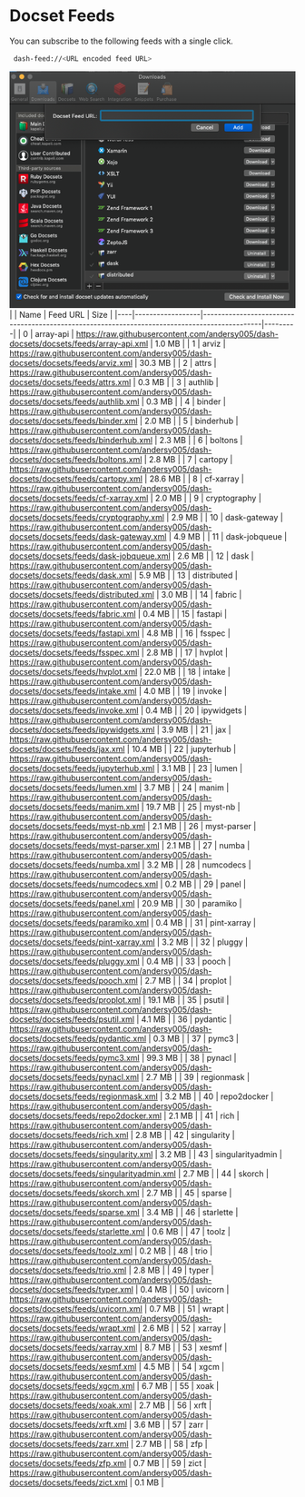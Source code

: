 # Docset Feeds

You can subscribe to the following feeds with a single click.

```bash
 dash-feed://<URL encoded feed URL>
```


![dash-docsets](https://github.com/andersy005/dash-docsets/raw/main/images/how-to-add-feed.png)
|    | Name             | Feed URL                                                                                     | Size    |
|----|------------------|----------------------------------------------------------------------------------------------|---------|
|  0 | array-api        | https://raw.githubusercontent.com/andersy005/dash-docsets/docsets/feeds/array-api.xml        | 1.0 MB  |
|  1 | arviz            | https://raw.githubusercontent.com/andersy005/dash-docsets/docsets/feeds/arviz.xml            | 30.3 MB |
|  2 | attrs            | https://raw.githubusercontent.com/andersy005/dash-docsets/docsets/feeds/attrs.xml            | 0.3 MB  |
|  3 | authlib          | https://raw.githubusercontent.com/andersy005/dash-docsets/docsets/feeds/authlib.xml          | 0.3 MB  |
|  4 | binder           | https://raw.githubusercontent.com/andersy005/dash-docsets/docsets/feeds/binder.xml           | 2.0 MB  |
|  5 | binderhub        | https://raw.githubusercontent.com/andersy005/dash-docsets/docsets/feeds/binderhub.xml        | 2.3 MB  |
|  6 | boltons          | https://raw.githubusercontent.com/andersy005/dash-docsets/docsets/feeds/boltons.xml          | 2.8 MB  |
|  7 | cartopy          | https://raw.githubusercontent.com/andersy005/dash-docsets/docsets/feeds/cartopy.xml          | 28.6 MB |
|  8 | cf-xarray        | https://raw.githubusercontent.com/andersy005/dash-docsets/docsets/feeds/cf-xarray.xml        | 2.0 MB  |
|  9 | cryptography     | https://raw.githubusercontent.com/andersy005/dash-docsets/docsets/feeds/cryptography.xml     | 2.9 MB  |
| 10 | dask-gateway     | https://raw.githubusercontent.com/andersy005/dash-docsets/docsets/feeds/dask-gateway.xml     | 4.9 MB  |
| 11 | dask-jobqueue    | https://raw.githubusercontent.com/andersy005/dash-docsets/docsets/feeds/dask-jobqueue.xml    | 2.6 MB  |
| 12 | dask             | https://raw.githubusercontent.com/andersy005/dash-docsets/docsets/feeds/dask.xml             | 5.9 MB  |
| 13 | distributed      | https://raw.githubusercontent.com/andersy005/dash-docsets/docsets/feeds/distributed.xml      | 3.0 MB  |
| 14 | fabric           | https://raw.githubusercontent.com/andersy005/dash-docsets/docsets/feeds/fabric.xml           | 0.4 MB  |
| 15 | fastapi          | https://raw.githubusercontent.com/andersy005/dash-docsets/docsets/feeds/fastapi.xml          | 4.8 MB  |
| 16 | fsspec           | https://raw.githubusercontent.com/andersy005/dash-docsets/docsets/feeds/fsspec.xml           | 2.8 MB  |
| 17 | hvplot           | https://raw.githubusercontent.com/andersy005/dash-docsets/docsets/feeds/hvplot.xml           | 22.0 MB |
| 18 | intake           | https://raw.githubusercontent.com/andersy005/dash-docsets/docsets/feeds/intake.xml           | 4.0 MB  |
| 19 | invoke           | https://raw.githubusercontent.com/andersy005/dash-docsets/docsets/feeds/invoke.xml           | 0.4 MB  |
| 20 | ipywidgets       | https://raw.githubusercontent.com/andersy005/dash-docsets/docsets/feeds/ipywidgets.xml       | 3.9 MB  |
| 21 | jax              | https://raw.githubusercontent.com/andersy005/dash-docsets/docsets/feeds/jax.xml              | 10.4 MB |
| 22 | jupyterhub       | https://raw.githubusercontent.com/andersy005/dash-docsets/docsets/feeds/jupyterhub.xml       | 3.1 MB  |
| 23 | lumen            | https://raw.githubusercontent.com/andersy005/dash-docsets/docsets/feeds/lumen.xml            | 3.7 MB  |
| 24 | manim            | https://raw.githubusercontent.com/andersy005/dash-docsets/docsets/feeds/manim.xml            | 19.7 MB |
| 25 | myst-nb          | https://raw.githubusercontent.com/andersy005/dash-docsets/docsets/feeds/myst-nb.xml          | 2.1 MB  |
| 26 | myst-parser      | https://raw.githubusercontent.com/andersy005/dash-docsets/docsets/feeds/myst-parser.xml      | 2.1 MB  |
| 27 | numba            | https://raw.githubusercontent.com/andersy005/dash-docsets/docsets/feeds/numba.xml            | 3.2 MB  |
| 28 | numcodecs        | https://raw.githubusercontent.com/andersy005/dash-docsets/docsets/feeds/numcodecs.xml        | 0.2 MB  |
| 29 | panel            | https://raw.githubusercontent.com/andersy005/dash-docsets/docsets/feeds/panel.xml            | 20.9 MB |
| 30 | paramiko         | https://raw.githubusercontent.com/andersy005/dash-docsets/docsets/feeds/paramiko.xml         | 0.4 MB  |
| 31 | pint-xarray      | https://raw.githubusercontent.com/andersy005/dash-docsets/docsets/feeds/pint-xarray.xml      | 3.2 MB  |
| 32 | pluggy           | https://raw.githubusercontent.com/andersy005/dash-docsets/docsets/feeds/pluggy.xml           | 0.4 MB  |
| 33 | pooch            | https://raw.githubusercontent.com/andersy005/dash-docsets/docsets/feeds/pooch.xml            | 2.7 MB  |
| 34 | proplot          | https://raw.githubusercontent.com/andersy005/dash-docsets/docsets/feeds/proplot.xml          | 19.1 MB |
| 35 | psutil           | https://raw.githubusercontent.com/andersy005/dash-docsets/docsets/feeds/psutil.xml           | 4.1 MB  |
| 36 | pydantic         | https://raw.githubusercontent.com/andersy005/dash-docsets/docsets/feeds/pydantic.xml         | 0.3 MB  |
| 37 | pymc3            | https://raw.githubusercontent.com/andersy005/dash-docsets/docsets/feeds/pymc3.xml            | 99.3 MB |
| 38 | pynacl           | https://raw.githubusercontent.com/andersy005/dash-docsets/docsets/feeds/pynacl.xml           | 2.7 MB  |
| 39 | regionmask       | https://raw.githubusercontent.com/andersy005/dash-docsets/docsets/feeds/regionmask.xml       | 3.2 MB  |
| 40 | repo2docker      | https://raw.githubusercontent.com/andersy005/dash-docsets/docsets/feeds/repo2docker.xml      | 2.1 MB  |
| 41 | rich             | https://raw.githubusercontent.com/andersy005/dash-docsets/docsets/feeds/rich.xml             | 2.8 MB  |
| 42 | singularity      | https://raw.githubusercontent.com/andersy005/dash-docsets/docsets/feeds/singularity.xml      | 3.2 MB  |
| 43 | singularityadmin | https://raw.githubusercontent.com/andersy005/dash-docsets/docsets/feeds/singularityadmin.xml | 2.7 MB  |
| 44 | skorch           | https://raw.githubusercontent.com/andersy005/dash-docsets/docsets/feeds/skorch.xml           | 2.7 MB  |
| 45 | sparse           | https://raw.githubusercontent.com/andersy005/dash-docsets/docsets/feeds/sparse.xml           | 3.4 MB  |
| 46 | starlette        | https://raw.githubusercontent.com/andersy005/dash-docsets/docsets/feeds/starlette.xml        | 0.6 MB  |
| 47 | toolz            | https://raw.githubusercontent.com/andersy005/dash-docsets/docsets/feeds/toolz.xml            | 0.2 MB  |
| 48 | trio             | https://raw.githubusercontent.com/andersy005/dash-docsets/docsets/feeds/trio.xml             | 2.8 MB  |
| 49 | typer            | https://raw.githubusercontent.com/andersy005/dash-docsets/docsets/feeds/typer.xml            | 0.4 MB  |
| 50 | uvicorn          | https://raw.githubusercontent.com/andersy005/dash-docsets/docsets/feeds/uvicorn.xml          | 0.7 MB  |
| 51 | wrapt            | https://raw.githubusercontent.com/andersy005/dash-docsets/docsets/feeds/wrapt.xml            | 2.6 MB  |
| 52 | xarray           | https://raw.githubusercontent.com/andersy005/dash-docsets/docsets/feeds/xarray.xml           | 8.7 MB  |
| 53 | xesmf            | https://raw.githubusercontent.com/andersy005/dash-docsets/docsets/feeds/xesmf.xml            | 4.5 MB  |
| 54 | xgcm             | https://raw.githubusercontent.com/andersy005/dash-docsets/docsets/feeds/xgcm.xml             | 6.7 MB  |
| 55 | xoak             | https://raw.githubusercontent.com/andersy005/dash-docsets/docsets/feeds/xoak.xml             | 2.7 MB  |
| 56 | xrft             | https://raw.githubusercontent.com/andersy005/dash-docsets/docsets/feeds/xrft.xml             | 3.6 MB  |
| 57 | zarr             | https://raw.githubusercontent.com/andersy005/dash-docsets/docsets/feeds/zarr.xml             | 2.7 MB  |
| 58 | zfp              | https://raw.githubusercontent.com/andersy005/dash-docsets/docsets/feeds/zfp.xml              | 0.7 MB  |
| 59 | zict             | https://raw.githubusercontent.com/andersy005/dash-docsets/docsets/feeds/zict.xml             | 0.1 MB  |
